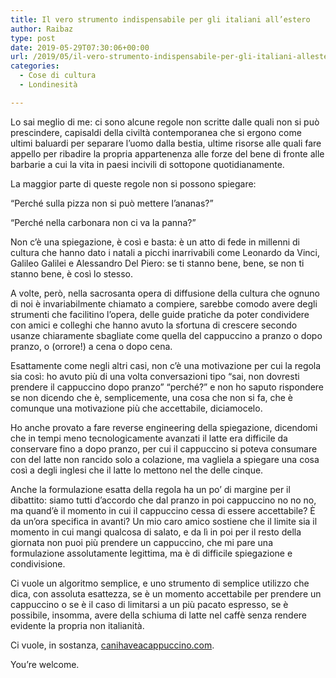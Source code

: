 ```yaml
---
title: Il vero strumento indispensabile per gli italiani all’estero
author: Raibaz
type: post
date: 2019-05-29T07:30:06+00:00
url: /2019/05/il-vero-strumento-indispensabile-per-gli-italiani-allestero/
categories:
  - Cose di cultura
  - Londinesità

---
```

Lo sai meglio di me: ci sono alcune regole non scritte dalle quali non si può prescindere, capisaldi della civiltà contemporanea che si ergono come ultimi baluardi per separare l&#8217;uomo dalla bestia, ultime risorse alle quali fare appello per ribadire la propria appartenenza alle forze del bene di fronte alle barbarie a cui la vita in paesi incivili di sottopone quotidianamente.

La maggior parte di queste regole non si possono spiegare: 

&#8220;Perché sulla pizza non si può mettere l&#8217;ananas?&#8221;

&#8220;Perché nella carbonara non ci va la panna?&#8221;

Non c&#8217;è una spiegazione, è così e basta: è un atto di fede in millenni di cultura che hanno dato i natali a picchi inarrivabili come Leonardo da Vinci, Galileo Galilei e Alessandro Del Piero: se ti stanno bene, bene, se non ti stanno bene, è così lo stesso.

A volte, però, nella sacrosanta opera di diffusione della cultura che ognuno di noi è invariabilmente chiamato a compiere, sarebbe comodo avere degli strumenti che facilitino l&#8217;opera, delle guide pratiche da poter condividere con amici e colleghi che hanno avuto la sfortuna di crescere secondo usanze chiaramente sbagliate come quella del cappuccino a pranzo o dopo pranzo, o (orrore!) a cena o dopo cena.

Esattamente come negli altri casi, non c&#8217;è una motivazione per cui la regola sia così: ho avuto più di una volta conversazioni tipo &#8220;sai, non dovresti prendere il cappuccino dopo pranzo&#8221; &#8220;perché?&#8221; e non ho saputo rispondere se non dicendo che è, semplicemente, una cosa che non si fa, che è comunque una motivazione più che accettabile, diciamocelo.

Ho anche provato a fare reverse engineering della spiegazione, dicendomi che in tempi meno tecnologicamente avanzati il latte era difficile da conservare fino a dopo pranzo, per cui il cappuccino si poteva consumare con del latte non rancido solo a colazione, ma vagliela a spiegare una cosa così a degli inglesi che il latte lo mettono nel the delle cinque.

Anche la formulazione esatta della regola ha un po&#8217; di margine per il dibattito: siamo tutti d&#8217;accordo che dal pranzo in poi cappuccino no no no, ma quand&#8217;è il momento in cui il cappuccino cessa di essere accettabile? È da un&#8217;ora specifica in avanti? Un mio caro amico sostiene che il limite sia il momento in cui mangi qualcosa di salato, e da lì in poi per il resto della giornata non puoi più prendere un cappuccino, che mi pare una formulazione assolutamente legittima, ma è di difficile spiegazione e condivisione.

Ci vuole un algoritmo semplice, e uno strumento di semplice utilizzo che dica, con assoluta esattezza, se è un momento accettabile per prendere un cappuccino o se è il caso di limitarsi a un più pacato espresso, se è possibile, insomma, avere della schiuma di latte nel caffè senza rendere evidente la propria non italianità.

Ci vuole, in sostanza, [canihaveacappuccino.com][1].

You&#8217;re welcome.

 [1]: https://www.canihaveacappuccino.com/
